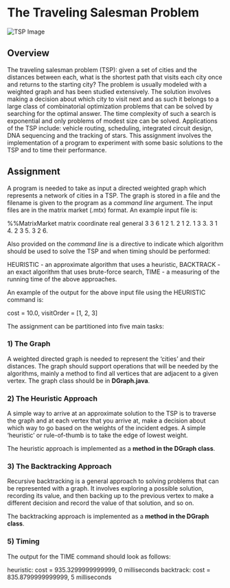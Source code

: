 # The Traveling Salesman Problem

![TSP Image](https://blog-cdn.route4me.com/2019/12/16606fe4-traveling-salesman.jpg)


## Overview

The traveling salesman problem (TSP): given a set of cities and the distances between each,
what is the shortest path that visits each city once and returns to the starting city? The problem
is usually modeled with a weighted graph and has been studied extensively. The solution
involves making a decision about which city to visit next and as such it belongs to a large class
of combinatorial optimization problems that can be solved by searching for the optimal answer.
The time complexity of such a search is exponential and only problems of modest size can be
solved. Applications of the TSP include: vehicle routing, scheduling, integrated circuit design,
DNA sequencing and the tracking of stars. This assignment involves the implementation of a
program to experiment with some basic solutions to the TSP and to time their performance.

## Assignment

A program is needed to take as input a directed weighted graph which represents a network of
cities in a TSP. The graph is stored in a file and the filename is given to the program as a
_command line_ argument. The input files are in the matrix market (.mtx) format. An example input
file is:

%%MatrixMarket matrix coordinate real general
3 3 6
1 2 1.
2 1 2.
1 3 3.
3 1 4.
2 3 5.
3 2 6.

Also provided on the _command line_ is a directive to indicate which algorithm should be used to
solve the TSP and when timing should be performed:

HEURISTIC - an approximate algorithm that uses a heuristic,
BACKTRACK - an exact algorithm that uses brute-force search,
TIME - a measuring of the running time of the above approaches.

An example of the output for the above input file using the HEURISTIC command is:

cost = 10.0, visitOrder = [1, 2, 3]

The assignment can be partitioned into five main tasks:

### 1) The Graph

A weighted directed graph is needed to represent the ‘cities’ and their distances. The graph
should support operations that will be needed by the algorithms, mainly a method to find all
vertices that are adjacent to a given vertex. The graph class should be in **DGraph.java**.


### 2) The Heuristic Approach

A simple way to arrive at an approximate solution to the TSP is to traverse the graph and at
each vertex that you arrive at, make a decision about which way to go based on the weights of
the incident edges. A simple ‘heuristic’ or rule-of-thumb is to take the edge of lowest weight.

The heuristic approach is implemented as a **method in the DGraph class**.

### 3) The Backtracking Approach

Recursive backtracking is a general approach to solving problems that can be represented with
a graph. It involves exploring a possible solution, recording its value, and then backing up to the
previous vertex to make a different decision and record the value of that solution, and so on.

The backtracking approach is implemented as a **method in the DGraph class**.


### 5) Timing

The output for the TIME command should look as follows:

heuristic: cost = 935.3299999999999, 0 milliseconds
backtrack: cost = 835.8799999999999, 5 milliseconds

